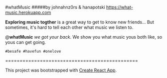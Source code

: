 #whatMusic
#####by johnahnz0rs & hanapotski
https://what-music.herokuapp.com


__Exploring music togther__ is a great way to get to know new friends...
But sometimes, it's hard to tell each other what music we listen to.

@__whatMusic__ *we got your back*. We show you what music yous both like, so yous can get going.

`#besafe #havefun #onelove`


==============================================



This project was bootstrapped with [Create React App](https://github.com/facebookincubator/create-react-app).

